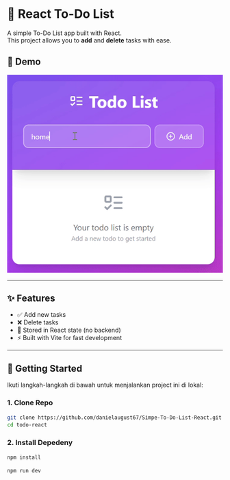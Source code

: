# 📝 React To-Do List

A simple To-Do List app built with React.  
This project allows you to **add** and **delete** tasks with ease.

## 📸 Demo

![Demo](./assets/demo.gif) <!-- Ganti path sesuai dengan lokasi GIF kamu -->

---

## ✨ Features

- ✅ Add new tasks
- ❌ Delete tasks
- 💾 Stored in React state (no backend)
- ⚡ Built with Vite for fast development

---

## 🚀 Getting Started

Ikuti langkah-langkah di bawah untuk menjalankan project ini di lokal:

### 1. Clone Repo

```bash
git clone https://github.com/danielaugust67/Simpe-To-Do-List-React.git
cd todo-react
```

### 2. Install Depedeny

```bash
npm install
```

```bash
npm run dev
``` 